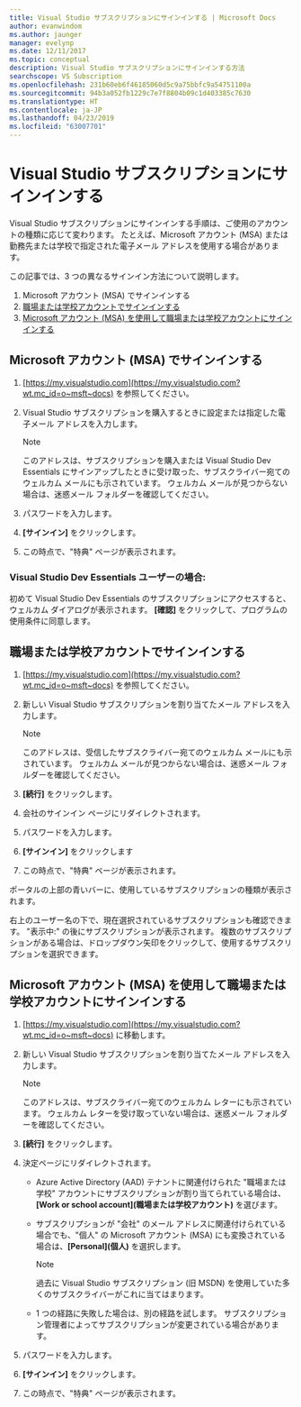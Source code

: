```yaml
---
title: Visual Studio サブスクリプションにサインインする | Microsoft Docs
author: evanwindom
ms.author: jaunger
manager: evelynp
ms.date: 12/11/2017
ms.topic: conceptual
description: Visual Studio サブスクリプションにサインインする方法
searchscope: VS Subscription
ms.openlocfilehash: 231b60eb6f46185060d5c9a75bbfc9a54751100a
ms.sourcegitcommit: 94b3a052fb1229c7e7f8804b09c1d403385c7630
ms.translationtype: HT
ms.contentlocale: ja-JP
ms.lasthandoff: 04/23/2019
ms.locfileid: "63007701"
---
```

# <a name="signing-in-to-your-visual-studio-subscription"></a>Visual Studio サブスクリプションにサインインする

Visual Studio サブスクリプションにサインインする手順は、ご使用のアカウントの種類に応じて変わります。  たとえば、Microsoft アカウント (MSA) または勤務先または学校で指定された電子メール アドレスを使用する場合があります。

この記事では、3 つの異なるサインイン方法について説明します。
1. Microsoft アカウント (MSA) でサインインする
2. [職場または学校アカウントでサインインする](#signing-in-with-your-work-or-school-account)
3. [Microsoft アカウント (MSA) を使用して職場または学校アカウントにサインインする](#using-your-microsoft-account-to-sign-in-to-a-work-or-school-account)

## <a name="signing-in-with-your-microsoft-account-msa"></a>Microsoft アカウント (MSA) でサインインする
1. [https://my.visualstudio.com](https://my.visualstudio.com?wt.mc_id=o~msft~docs) を参照してください。
2. Visual Studio サブスクリプションを購入するときに設定または指定した電子メール アドレスを入力します。

   > [!NOTE]
   > このアドレスは、サブスクリプションを購入または Visual Studio Dev Essentials にサインアップしたときに受け取った、サブスクライバー宛てのウェルカム メールにも示されています。 ウェルカム メールが見つからない場合は、迷惑メール フォルダーを確認してください。

3. パスワードを入力します。
4. **[サインイン]** をクリックします。
5. この時点で、"特典" ページが表示されます。

### <a name="for-visual-studio-dev-essentials-users"></a>Visual Studio Dev Essentials ユーザーの場合:
初めて Visual Studio Dev Essentials のサブスクリプションにアクセスすると、ウェルカム ダイアログが表示されます。  **[確認]** をクリックして、プログラムの使用条件に同意します。

## <a name="signing-in-with-your-work-or-school-account"></a>職場または学校アカウントでサインインする
1. [https://my.visualstudio.com](https://my.visualstudio.com?wt.mc_id=o~msft~docs) を参照してください。
2. 新しい Visual Studio サブスクリプションを割り当てたメール アドレスを入力します。

   > [!NOTE]
   > このアドレスは、受信したサブスクライバー宛てのウェルカム メールにも示されています。 ウェルカム メールが見つからない場合は、迷惑メール フォルダーを確認してください。

3. **[続行]** をクリックします。
4. 会社のサインイン ページにリダイレクトされます。
5. パスワードを入力します。
6. **[サインイン]** をクリックします
7. この時点で、"特典" ページが表示されます。

ポータルの上部の青いバーに、使用しているサブスクリプションの種類が表示されます。

右上のユーザー名の下で、現在選択されているサブスクリプションも確認できます。  "表示中:" の後にサブスクリプションが表示されます。  複数のサブスクリプションがある場合は、ドロップダウン矢印をクリックして、使用するサブスクリプションを選択できます。

## <a name="using-your-microsoft-account-to-sign-in-to-a-work-or-school-account"></a>Microsoft アカウント (MSA) を使用して職場または学校アカウントにサインインする

1. [https://my.visualstudio.com](https://my.visualstudio.com?wt.mc_id=o~msft~docs) に移動します。
2. 新しい Visual Studio サブスクリプションを割り当てたメール アドレスを入力します。

   > [!NOTE]
   > このアドレスは、サブスクライバー宛てのウェルカム レターにも示されています。 ウェルカム レターを受け取っていない場合は、迷惑メール フォルダーを確認してください。

3. **[続行]** をクリックします。
4. 決定ページにリダイレクトされます。
    - Azure Active Directory (AAD) テナントに関連付けられた "職場または学校" アカウントにサブスクリプションが割り当てられている場合は、**[Work or school account]\(職場または学校アカウント\)** を選びます。
    - サブスクリプションが "会社" のメール アドレスに関連付けられている場合でも、"個人" の Microsoft アカウント (MSA) にも変換されている場合は、**[Personal]\(個人\)** を選択します。

        > [!NOTE]
        > 過去に Visual Studio サブスクリプション (旧 MSDN) を使用していた多くのサブスクライバーがこれに当てはまります。

    - 1 つの経路に失敗した場合は、別の経路を試します。  サブスクリプション管理者によってサブスクリプションが変更されている場合があります。

5. パスワードを入力します。
6. **[サインイン]** をクリックします。
7. この時点で、"特典" ページが表示されます。
